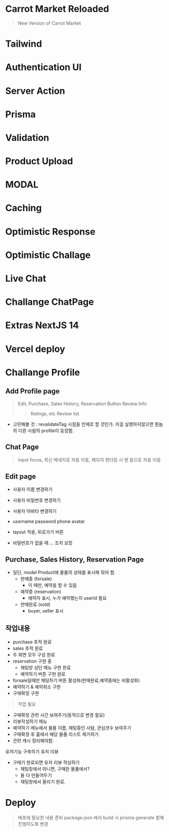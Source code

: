 # Carrot Market Reloaded

> New Version of Carrot Market

# Tailwind

# Authentication UI

# Server Action

# Prisma

# Validation

# Product Upload

# MODAL

# Caching

# Optimistic Response

# Optimistic Challage

# Live Chat

# Challange ChatPage

# Extras NextJS 14

# Vercel deploy

# Challange Profile

## Add Profile page

> Edit, Purchase, Sales History, Reservation Button
> Review Info
>
> > Ratings, etc
> > Review list

- 고민해볼 것 : revalidateTag 시점을 언제로 할 것인가. 이걸 실행하지않으면 뭔놈의 다른 사람의 profile이 등장함.

## Chat Page

> input focus, 최신 메세지로 자동 이동, 페이지 렌더링 시 맨 밑으로 자동 이동

## Edit page

- 사용자 이름 변경하기
- 사용자 비밀번호 변경하기
- 사용자 아바타 변경하기
- username password phone avatar
- layout 적용, 뒤로가기 버튼

- 비밀번호가 없을 때.... 조치 요망

## Purchase, Sales History, Reservation Page

- 일단, model Product에 물품의 상태를 표시해 줘야 함.
  - 판매중 (forsale)
    - 이 때만, 예약을 할 수 있음
  - 예약중 (reservation)
    - 예약자 표시, 누가 예약했는지 userId 필요
  - 판매완료 (sold)
    - buyer, seller 표시

## 작업내용

- purchase 추적 완료
- sales 추적 완료
- 두 화면 모두 구성 완료
- reservation 구현 중
  - 채팅방 상단 메뉴 구현 완료
  - 예약하기 버튼 구현 완료
- forsale일때만 채팅하기 버튼 활성화(판매완료,예약중에는 비활성화)
- 예약하기 & 예약취소 구현
- 구매확정 구현

> 작업 필요

- 구매확정 관련 시간 보여주기(동적으로 변경 필요)
- 리뷰작성하기 메뉴
- 예약하기 메뉴에서 물품 이름, 채팅중인 사람, 관심갯수 보여주기
- 구매확정 후 홈에서 해당 물품 리스트 제거하기
- 관련 캐시 정리해야함.

유저기능 구축하기
유저 리뷰

- 구매가 완료되면 유저 리뷰 작성하기
  - 채팅창에서 아니면, 구매한 물품에서?
  - 둘 다 만들어두기
  - 채팅창에서 올리기 완료.

# Deploy

> 배포에 필요한 내용 준비
> package.json 에서 build 시 prisma generate 함께 진행하도록 변경
